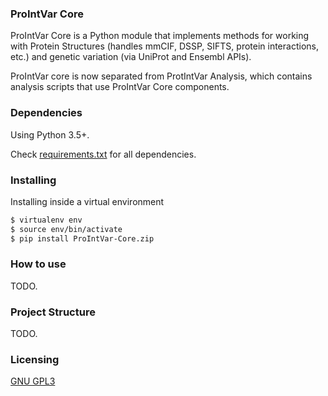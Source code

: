 ### ProIntVar Core
ProIntVar Core is a Python module that implements methods for working with Protein Structures (handles mmCIF, DSSP, SIFTS, protein interactions, etc.) and genetic variation (via UniProt and Ensembl APIs). 

ProIntVar core is now separated from ProtIntVar Analysis, which contains analysis scripts that use ProIntVar Core components. 

### Dependencies
Using Python 3.5+.

Check [requirements.txt](./requirements.txt) for all dependencies.

### Installing 

Installing inside a virtual environment 
```sh
$ virtualenv env
$ source env/bin/activate
$ pip install ProIntVar-Core.zip
```

### How to use

TODO.

### Project Structure

TODO.

### Licensing
[GNU GPL3](LICENSE.md)
